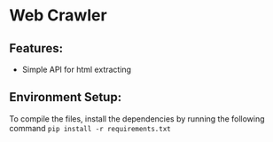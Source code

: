# Web Crawler

## Features:
* Simple API for html extracting 

## Environment Setup:
To compile the files, install the dependencies by running the following command
`pip install -r requirements.txt`
 
